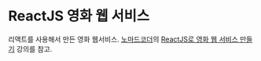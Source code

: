 # ReactJS 영화 웹 서비스

리액트를 사용해서 만든 영화 웹서비스.
[노마드코더](https://github.com/serranoarevalo)의 [ReactJS로 영화 웹 서비스 만들기](https://nomadcoders.co/react-fundamentals) 강의를 참고.
